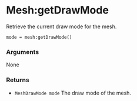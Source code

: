 <!--
category: reference
-->

Mesh:getDrawMode
===

Retrieve the current draw mode for the mesh.

    mode = mesh:getDrawMode()

### Arguments

None

### Returns

- `MeshDrawMode mode` The draw mode of the mesh.
